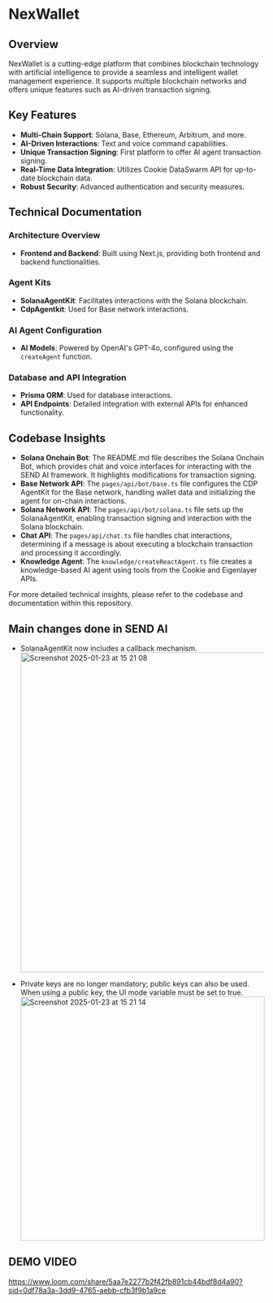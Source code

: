 # NexWallet

## Overview

NexWallet is a cutting-edge platform that combines blockchain technology with artificial intelligence to provide a seamless and intelligent wallet management experience. It supports multiple blockchain networks and offers unique features such as AI-driven transaction signing.

## Key Features

- **Multi-Chain Support**: Solana, Base, Ethereum, Arbitrum, and more.
- **AI-Driven Interactions**: Text and voice command capabilities.
- **Unique Transaction Signing**: First platform to offer AI agent transaction signing.
- **Real-Time Data Integration**: Utilizes Cookie DataSwarm API for up-to-date blockchain data.
- **Robust Security**: Advanced authentication and security measures.

## Technical Documentation

### Architecture Overview

- **Frontend and Backend**: Built using Next.js, providing both frontend and backend functionalities.

### Agent Kits

- **SolanaAgentKit**: Facilitates interactions with the Solana blockchain.
- **CdpAgentkit**: Used for Base network interactions.

### AI Agent Configuration

- **AI Models**: Powered by OpenAI's GPT-4o, configured using the `createAgent` function.

### Database and API Integration

- **Prisma ORM**: Used for database interactions.
- **API Endpoints**: Detailed integration with external APIs for enhanced functionality.

## Codebase Insights

- **Solana Onchain Bot**: The README.md file describes the Solana Onchain Bot, which provides chat and voice interfaces for interacting with the SEND AI framework. It highlights modifications for transaction signing.
- **Base Network API**: The `pages/api/bot/base.ts` file configures the CDP AgentKit for the Base network, handling wallet data and initializing the agent for on-chain interactions.
- **Solana Network API**: The `pages/api/bot/solana.ts` file sets up the SolanaAgentKit, enabling transaction signing and interaction with the Solana blockchain.
- **Chat API**: The `pages/api/chat.ts` file handles chat interactions, determining if a message is about executing a blockchain transaction and processing it accordingly.
- **Knowledge Agent**: The `knowledge/createReactAgent.ts` file creates a knowledge-based AI agent using tools from the Cookie and Eigenlayer APIs.

For more detailed technical insights, please refer to the codebase and documentation within this repository.

## Main changes done in SEND AI

- SolanaAgentKit now includes a callback mechanism.
    <img width="629" alt="Screenshot 2025-01-23 at 15 21 08" src="https://github.com/user-attachments/assets/ed8d88d2-4525-4e8f-afe5-b8e5b30fd2b3" />

- Private keys are no longer mandatory; public keys can also be used. When using a public key, the UI mode variable must be set to true.
    <img width="480" alt="Screenshot 2025-01-23 at 15 21 14" src="https://github.com/user-attachments/assets/dba0a627-f5dd-4da8-a161-929b26764a96" />




## DEMO VIDEO 

https://www.loom.com/share/5aa7e2277b2f42fb891cb44bdf8d4a90?sid=0df78a3a-3dd9-4765-aebb-cfb3f9b1a9ce
